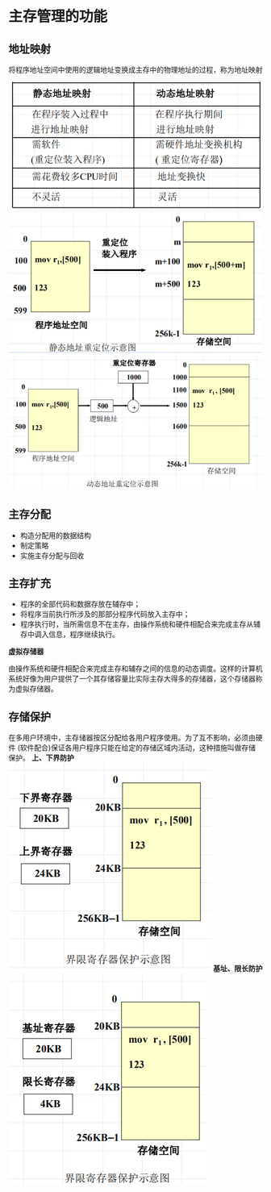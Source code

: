 <!--
 * @Descripttion: 
 * @version: 
 * @Author: WangQing
 * @email: 2749374330@qq.com
 * @Date: 2020-01-04 21:09:30
 * @LastEditors: WangQing
 * @LastEditTime: 2020-01-04 21:18:46
 -->
# 主存管理的功能

## 地址映射

将程序地址空间中使用的逻辑地址变换成主存中的物理地址的过程，称为地址映射

![](images/2020-01-04-21-12-33.png)
![](images/2020-01-04-21-12-56.png)
![](images/2020-01-04-21-13-06.png)

## 主存分配

- 构造分配用的数据结构
- 制定策略
- 实施主存分配与回收

## 主存扩充

- 程序的全部代码和数据存放在辅存中；
- 将程序当前执行所涉及的那部分程序代码放入主存中；
- 程序执行时，当所需信息不在主存，由操作系统和硬件相配合来完成主存从辅存中调入信息，程序继续执行。

**虚拟存储器**

由操作系统和硬件相配合来完成主存和辅存之间的信息的动态调度。这样的计算机系统好像为用户提供了一个其存储容量比实际主存大得多的存储器，这个存储器称为虚拟存储器。

## 存储保护

在多用户环境中，主存储器按区分配给各用户程序使用。为了互不影响，必须由硬件 (软件配合)保证各用户程序只能在给定的存储区域内活动，这种措施叫做存储保护。
**上、下界防护**
![](images/2020-01-04-21-17-44.png)
**基址、限长防护**
![](images/2020-01-04-21-17-55.png)